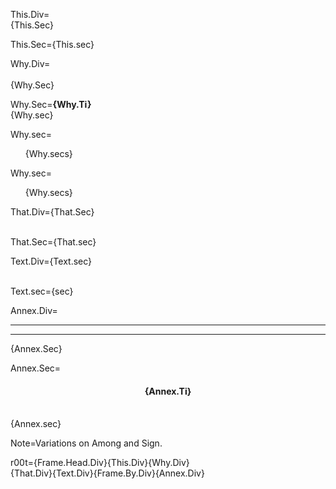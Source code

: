 This.Div=<br>{This.Sec}<br>

This.Sec={This.sec}

Why.Div=<br><br>{Why.Sec}

Why.Sec=<b>{Why.Ti}</b><br>{Why.sec}

Why.sec=<ul type="none"><li>{Why.secs}</li></ul>

Why.sec=<ul type="none"><li>{Why.secs}</li></ul>

That.Div={That.Sec}<br><br>

That.Sec={That.sec}

Text.Div={Text.sec}<br><br>

Text.sec={sec}

Annex.Div=<hr><hr>{Annex.Sec}

Annex.Sec=<center><h4>{Annex.Ti}</h4></center><br>{Annex.sec}

Note=Variations on Among and Sign.  

r00t={Frame.Head.Div}{This.Div}{Why.Div}<br>{That.Div}{Text.Div}{Frame.By.Div}{Annex.Div}